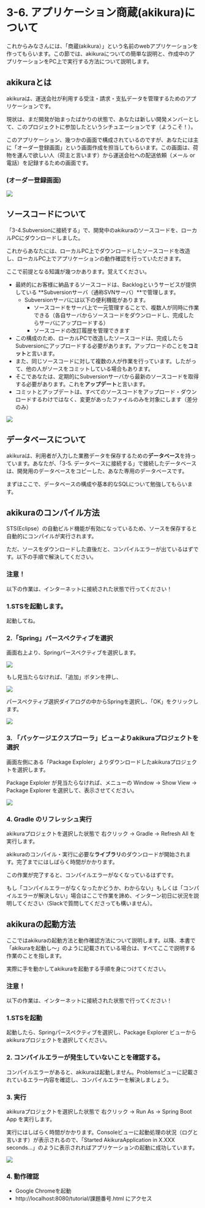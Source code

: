 # 3-6. アプリケーション商蔵(akikura)について

これからみなさんには、「商蔵(akikura）」という名前のwebアプリケーションを作ってもらいます。この節では、akikuraについての簡単な説明と、作成中のアプリケーションをPC上で実行する方法について説明します。

## akikuraとは
akikuraは、運送会社が利用する受注・請求・支払データを管理するためのアプリケーションです。

現状は、まだ開発が始まったばかりの状態で、あなたは新しい開発メンバーとして、このプロジェクトに参加したというシチュエーションです（ようこそ！）。

このアプリケーション、幾つかの画面で構成されているのですが、あなたには主に「オーダー登録画面」という画面作成を担当してもらいます。この画面は、荷物を運んで欲しい人（荷主と言います）から運送会社への配送依頼（メール or 電話）を記録するための画面です。

### (オーダー登録画面)
![](../images/image-03-0055.png)

## ソースコードについて
「3-4.Subversionに接続する」で、開発中のakikuraのソースコードを、ローカルPCにダウンロードしました。

これからあなたには、ローカルPC上でダウンロードしたソースコードを改造し、ローカルPC上でアプリケーションの動作確認を行っていただきます。

ここで前提となる知識が幾つかあります。覚えてください。

- 最終的にお客様に納品するソースコードは、Backlogというサービスが提供している **Subversionサーバ（通称SVNサーバ）**で管理します。
  - Subversionサーバには以下の便利機能があります。
    - ソースコードをサーバ上で一元管理することで、複数人が同時に作業できる（各自サーバからソースコードをダウンロードし、完成したらサーバにアップロードする）
    - ソースコードの改訂履歴を管理できます
- この構成のため、ローカルPCで改造したソースコードは、完成したらSubversionにアップロードする必要があります。アップロードのことを**コミット**と言います。
- また、同じソースコードに対して複数の人が作業を行っています。したがって、他の人がソースをコミットしている場合もあります。
- そこであなたは、定期的にSubversionサーバから最新のソースコードを取得する必要があります。これを**アップデート**と言います。
- コミットとアップデートは、すべてのソースコードをアップロード・ダウンロードするわけではなく、変更があったファイルのみを対象にします（差分のみ）

![](../images/image-03-0056.png)

## データベースについて
akikuraは、利用者が入力した業務データを保存するための**データベース**を持っています。あなたが、「3-5. データベースに接続する」で接続したデータベースは、開発用のデータベースをコピーした、あなた専用のデータベースです。

まずはここで、データベースの構成や基本的なSQLについて勉強してもらいます。

## akikuraのコンパイル方法
STS(Eclipse）の自動ビルド機能が有効になっているため、ソースを保存すると自動的にコンパイルが実行されます。

ただ、ソースをダウンロードした直後だと、コンパイルエラーが出ているはずです。以下の手順で解決してください。

### 注意！
以下の作業は、インターネットに接続された状態で行ってください！

### 1.STSを起動します。
起動してね。

### 2.「Spring」パースペクティブを選択
画面右上より、Springパースペクティブを選択します。

![](../images/image-03-0057.png)

もし見当たらなければ、「追加」ボタンを押し、

![](../images/image-03-0058.png)

パースペクティブ選択ダイアログの中からSpringを選択し、「OK」をクリックします。

![](../images/image-03-0059.png)

### 3. 「パッケージエクスプローラ」ビューよりakikuraプロジェクトを選択

画面左側にある「Package Exploler」よりダウンロードしたakikuraプロジェクトを選択します。

Package Exploler が見当たらなければ、メニューの
 Window -> Show View -> Package Explorer を選択して、表示させてください。
 
 ![](../images/image-03-0060.png)
 
### 4. Gradle のリフレッシュ実行
akikuraプロジェクトを選択した状態で 右クリック -> Gradle -> Refresh All を実行します。

akikuraのコンパイル・実行に必要な**ライブラリ**のダウンロードが開始されます。完了までにはしばらく時間がかかります。

この作業が完了すると、コンパイルエラーがなくなっているはずです。

もし「コンパイルエラーがなくなったかどうか、わからない」もしくは「コンパイルエラーが解決しない」場合はここで作業を諦め、インターン初日に状況を説明してください（Slackで質問してくださっても構いません）。

## akikuraの起動方法
ここではakikuraの起動方法と動作確認方法について説明します。以降、本書で「akikuraを起動し〜」のように記載されている場合は、すべてここで説明する作業のことを指します。

実際に手を動かしてakikuraを起動する手順を身につけてください。

### 注意！
以下の作業は、インターネットに接続された状態で行ってください！

### 1.STSを起動
起動したら、Springパースペクティブを選択し、Package Explorer ビューからakikuraプロジェクトを選択してください。

### 2. コンパイルエラーが発生していないことを確認する。
コンパイルエラーがあると、akikuraは起動しません。Problemsビューに記載されているエラー内容を確認し、コンパイルエラーを解決しましょう。

### 3. 実行
akikuraプロジェクトを選択した状態で 右クリック -> Run As -> Spring Boot App を実行します。

実行にはしばらく時間がかかります。Consoleビューに起動処理の状況（ログと言います）が表示されるので、「Started AkikuraApplication in X.XXX seconds...」のように表示されればアプリケーションの起動に成功しています。

 ![](../images/image-03-0061.png)

### 4. 動作確認

- Google Chromeを起動
- http://localhost:8080/tutorial/課題番号.html にアクセス
